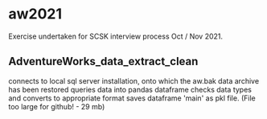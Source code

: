 # aw2021

Exercise undertaken for SCSK interview process Oct / Nov 2021.

## AdventureWorks_data_extract_clean

connects to local sql server installation, onto which the aw.bak data archive has been restored
queries data into pandas dataframe
checks data types and converts to appropriate format
saves dataframe 'main' as pkl file. (File too large for github! - 29 mb)
